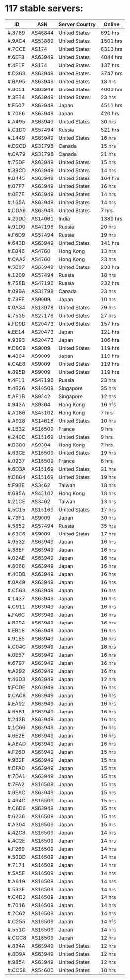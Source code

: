 # 117 stable servers:

| ID | ASN | Server Country | Online |
| ------ | ------ | ------ | ------ |
| #.3769 | AS46844 | United States | 691 hrs |
| #.9AC4 | AS53889 | United States | 1501 hrs |
| #.7CCE | AS174 | United States | 8313 hrs |
| #.6EF8 | AS63949 | United States | 4044 hrs |
| #.4F1F | AS174 | United States | 137 hrs |
| #.D363 | AS63949 | United States | 3747 hrs |
| #.BA95 | AS63949 | United States | 18 hrs |
| #.8051 | AS63949 | United States | 4003 hrs |
| #.3EB4 | AS63949 | United States | 23 hrs |
| #.F507 | AS63949 | Japan | 4511 hrs |
| #.7066 | AS63949 | Japan | 420 hrs |
| #.A495 | AS63949 | United States | 30 hrs |
| #.C1D0 | AS57494 | Russia | 521 hrs |
| #.1449 | AS63949 | United States | 16 hrs |
| #.D2CD | AS31798 | Canada | 15 hrs |
| #.CA79 | AS31798 | Canada | 21 hrs |
| #.75DF | AS63949 | United States | 15 hrs |
| #.39CD | AS63949 | United States | 14 hrs |
| #.B445 | AS63949 | United States | 164 hrs |
| #.07F7 | AS63949 | United States | 16 hrs |
| #.0E7E | AS63949 | United States | 14 hrs |
| #.165A | AS63949 | United States | 14 hrs |
| #.DDA9 | AS63949 | United States | 7 hrs |
| #.29DD | AS14061 | India | 1389 hrs |
| #.91D0 | AS47196 | Russia | 20 hrs |
| #.F6D9 | AS57494 | Russia | 19 hrs |
| #.643D | AS63949 | United States | 141 hrs |
| #.E846 | AS4760 | Hong Kong | 13 hrs |
| #.CAA2 | AS4760 | Hong Kong | 23 hrs |
| #.5B97 | AS63949 | United States | 233 hrs |
| #.1209 | AS57494 | Russia | 18 hrs |
| #.758B | AS47196 | Russia | 232 hrs |
| #.09BA | AS31798 | Canada | 33 hrs |
| #.73FE | AS9009 | Japan | 10 hrs |
| #.0A34 | AS18978 | United States | 79 hrs |
| #.7535 | AS27176 | United States | 27 hrs |
| #.FD9D | AS20473 | United States | 157 hrs |
| #.EE14 | AS20473 | Japan | 121 hrs |
| #.9393 | AS20473 | Japan | 106 hrs |
| #.D8C9 | AS9009 | United States | 119 hrs |
| #.4804 | AS9009 | Japan | 119 hrs |
| #.CAE8 | AS9009 | United States | 119 hrs |
| #.895D | AS9009 | United States | 119 hrs |
| #.4F11 | AS47196 | Russia | 23 hrs |
| #.4B26 | AS16509 | Singapore | 35 hrs |
| #.AF1B | AS9542 | Singapore | 12 hrs |
| #.943A | AS9304 | Hong Kong | 16 hrs |
| #.A186 | AS45102 | Hong Kong | 7 hrs |
| #.A928 | AS14618 | United States | 10 hrs |
| #.1B32 | AS16509 | France | 9 hrs |
| #.240C | AS15169 | United States | 9 hrs |
| #.D380 | AS9304 | Hong Kong | 7 hrs |
| #.63CE | AS16509 | United States | 19 hrs |
| #.0937 | AS16509 | France | 6 hrs |
| #.6D3A | AS15169 | United States | 21 hrs |
| #.D884 | AS15169 | United States | 19 hrs |
| #.F9BE | AS3462 | Taiwan | 18 hrs |
| #.685A | AS45102 | Hong Kong | 18 hrs |
| #.21CE | AS3462 | Taiwan | 13 hrs |
| #.5C15 | AS15169 | United States | 17 hrs |
| #.73F1 | AS9009 | Japan | 30 hrs |
| #.5852 | AS57494 | Russia | 35 hrs |
| #.63C6 | AS9009 | United States | 17 hrs |
| #.9532 | AS63949 | Japan | 16 hrs |
| #.38EF | AS63949 | Japan | 16 hrs |
| #.02AE | AS63949 | Japan | 16 hrs |
| #.8068 | AS63949 | Japan | 16 hrs |
| #.40DB | AS63949 | Japan | 16 hrs |
| #.0A49 | AS63949 | Japan | 16 hrs |
| #.C563 | AS63949 | Japan | 16 hrs |
| #.1437 | AS63949 | Japan | 16 hrs |
| #.C911 | AS63949 | Japan | 16 hrs |
| #.FA6C | AS63949 | Japan | 16 hrs |
| #.B994 | AS63949 | Japan | 16 hrs |
| #.EB18 | AS63949 | Japan | 16 hrs |
| #.91E5 | AS63949 | Japan | 16 hrs |
| #.C04C | AS63949 | Japan | 16 hrs |
| #.0E57 | AS63949 | Japan | 16 hrs |
| #.6797 | AS63949 | Japan | 16 hrs |
| #.A292 | AS63949 | Japan | 16 hrs |
| #.46D3 | AS63949 | Japan | 12 hrs |
| #.FCDE | AS63949 | Japan | 16 hrs |
| #.CAC8 | AS63949 | Japan | 16 hrs |
| #.EA92 | AS63949 | Japan | 16 hrs |
| #.65B1 | AS63949 | Japan | 16 hrs |
| #.243B | AS63949 | Japan | 16 hrs |
| #.1C66 | AS63949 | Japan | 16 hrs |
| #.6E2E | AS63949 | Japan | 16 hrs |
| #.A6AD | AS63949 | Japan | 16 hrs |
| #.F26D | AS63949 | Japan | 15 hrs |
| #.9B2F | AS63949 | Japan | 15 hrs |
| #.DFA0 | AS63949 | Japan | 15 hrs |
| #.7DA1 | AS63949 | Japan | 15 hrs |
| #.7FA2 | AS16509 | Japan | 15 hrs |
| #.9EAC | AS63949 | Japan | 15 hrs |
| #.494C | AS16509 | Japan | 15 hrs |
| #.C6D6 | AS63949 | Japan | 15 hrs |
| #.6236 | AS16509 | Japan | 15 hrs |
| #.A304 | AS16509 | Japan | 15 hrs |
| #.42C8 | AS16509 | Japan | 14 hrs |
| #.4C2E | AS16509 | Japan | 14 hrs |
| #.F269 | AS16509 | Japan | 14 hrs |
| #.50DD | AS16509 | Japan | 14 hrs |
| #.7171 | AS16509 | Japan | 14 hrs |
| #.5A5E | AS16509 | Japan | 14 hrs |
| #.A619 | AS16509 | Japan | 14 hrs |
| #.533F | AS16509 | Japan | 14 hrs |
| #.C4D2 | AS16509 | Japan | 14 hrs |
| #.7016 | AS16509 | Japan | 14 hrs |
| #.2C62 | AS16509 | Japan | 14 hrs |
| #.C255 | AS16509 | Japan | 14 hrs |
| #.551C | AS16509 | Japan | 14 hrs |
| #.CCC8 | AS16509 | Japan | 12 hrs |
| #.834A | AS63949 | United States | 12 hrs |
| #.8D9A | AS63949 | United States | 12 hrs |
| #.9854 | AS63949 | United States | 12 hrs |
| #.CC58 | AS54600 | United States | 10 hrs |

